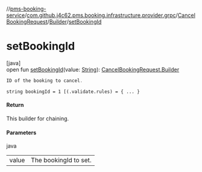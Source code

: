 //[pms-booking-service](../../../../index.md)/[com.github.j4c62.pms.booking.infrastructure.provider.grpc](../../index.md)/[CancelBookingRequest](../index.md)/[Builder](index.md)/[setBookingId](set-booking-id.md)

# setBookingId

[java]\
open fun [setBookingId](set-booking-id.md)(value: [String](https://docs.oracle.com/en/java/javase/23/docs/api/java.base/java/lang/String.html)): [CancelBookingRequest.Builder](index.md)

```kotlin
ID of the booking to cancel.

```

`string bookingId = 1 [(.validate.rules) = { ... }`

#### Return

This builder for chaining.

#### Parameters

java

| | |
|---|---|
| value | The bookingId to set. |